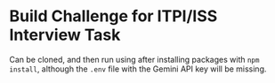 # Build Challenge for ITPI/ISS Interview Task

Can be cloned, and then run using after installing packages with `npm install`, although the `.env` file with the Gemini API key will be missing.
